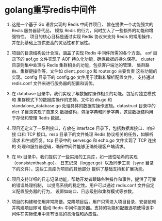 # golang重写redis中间件

1. 这是一个基于 Go 语言实现的 Redis 中间件项目，
旨在提供一个功能强大的 Redis 服务器替代品，
模拟 Redis 的行为，同时加入了一些额外的功能和增强特性。
项目的核心目标是通过实现 Redis 协议来支持 Redis 的常用操作，
并在此基础上提供更高的灵活性和扩展性。

2. 项目的目录结构设计合理，涵盖了实现 Redis 中间件所需的各个方面。
aof 目录下的 aof.go 文件实现了 AOF 持久化功能，确保数据的持久保存。
cluster 目录则集中处理与 Redis 集群相关的功能，包括客户端池的管理、
集群路由、集群键操作等，文件如 client_pool.go 和 router.go 主要负责
这些功能的实现。config 目录下的 config.go 文件用于读取和解析配置文件，
支持通过 redis.conf 文件来进行服务器的配置和调优。

3. 在 database 目录中，我们实现了与数据库操作相关的功能。包括对独立模式和
集群模式下的数据库操作的支持。文件如 db.go 和 standalone_database.go 
处理具体的数据库操作逻辑。datastruct 目录中的 dict 子目录实现了自定义
数据结构，包括字典和同步字典，这些数据结构用于存储和管理 Redis 数据。

4. 项目还定义了一系列接口，存放在 interface 目录下，包括数据库接口、响应接
口和 TCP 接口。resp 目录下的文件处理 Redis 协议相关的任务，如解析请求
和生成回复。tcp 目录中的 server.go 和 echo.go 文件实现了 TCP 连接的
处理和服务器逻辑，确保中间件能够正确处理客户端请求。

5. 在 lib 目录中，我们提供了一些实用的工具库，如一致性哈希的实现（consistenthash.go）、
日志记录（logger.go）以及同步工具（sync 目录下的文件）。这些工具库为项目的其他部分
提供了基础支持和扩展功能。

6. 项目支持详细的日志记录功能，帮助开发者跟踪各种操作和事件，提供了可靠的错误处理机制，
以提高系统的稳定性。用户可以通过 redis.conf 文件自定义配置服务器的行为，
设置如端口、日志级别和集群模式等参数。

7. 项目的构建和使用非常简便。克隆项目后，用户只需进入项目目录，安装依赖并构建项目即可
启动 Redis 中间件服务器。支持的功能和配置选项使得该中间件在实际使用中具有很高的灵活性和适应性。